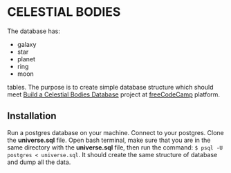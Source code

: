 # CELESTIAL BODIES

The database has:
* galaxy
* star
* planet
* ring
* moon

tables. The purpose is to create simple database structure which should meet [Build a Celestial Bodies Database](https://www.freecodecamp.org/learn/relational-database/build-a-celestial-bodies-database-project/build-a-celestial-bodies-database) project at [freeCodeCamp](https://www.freecodecamp.org/) platform.

## Installation
Run a postgres database on your machine. Connect to your postgres. Clone the **universe.sql** file. Open bash terminal, make sure that you are in the same directory with the **universe.sql** file, then run the command:
`$ psql -U postgres < universe.sql`. It should create the same structure of database and dump all the data.